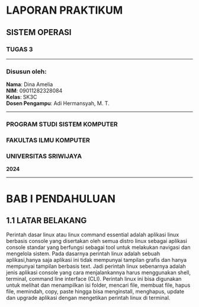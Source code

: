 # LAPORAN PRAKTIKUM
## SISTEM OPERASI
### TUGAS 3

---

### Disusun oleh:
**Nama**: Dina Amelia  
**NIM**: 09011282328084   
**Kelas**: SK3C  
**Dosen Pengampu**: Adi Hermansyah, M. T.

---

### PROGRAM STUDI SISTEM KOMPUTER  
### FAKULTAS ILMU KOMPUTER  
### UNIVERSITAS SRIWIJAYA  
**2024**

---

# BAB I PENDAHULUAN

## 1.1 LATAR BELAKANG
Perintah dasar linux atau linux command essential adalah aplikasi linux berbasis console yang disertakan oleh semua distro linux sebagai aplikasi console standar yang berfungsi sebagai tool untuk melakukan navigasi dan mengelola sistem. Pada dasarnya perintah linux adalah sebuah aplikasi,hanya saja aplikasi ini tidak mempunyai tampilan grafis dan hanya mempunyai tampilan berbasis text. Jadi perintah linux sebenarnya adalah jenis aplikasi console yang cara menjalankannya harus menggunakan shell, terminal, command line interface (CLI). Perintah linux ini bisa digunakan untuk melihat dan menampilkan isi folder, mencari file, membuat file, hapus file, memindah, copy, paste hingga bisa menginstall, menghapus, update dan upgrade aplikasi dengan mengetikan perintah linux di terminal.
